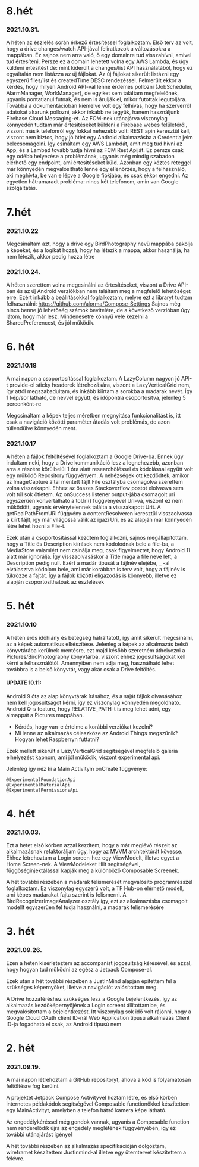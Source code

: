 # 8.hét

### 2021.10.31.

A héten az észlelés során érkező értesítéssel foglalkoztam. Első terv az volt, hogy a drive changes/watch API-jával feliratkozok a változásokra a mappában. Ez sajnos nem arra való, ő egy domainre tud visszahívni, amivel tud értesíteni. Persze ez a domain lehetett volna egy AWS Lambda, és úgy küldeni értesítést de:
mint kiderült a changes/list API használatából, hogy ez egyáltalán nem listázza az új fájlokat. Az új fájlokat sikerült listázni egy egyszerű files/list és createdTime DESC rendezéssel. Felmerült ekkor a kérdés, hogy milyen Android API-val lenne érdemes pollozni (JobScheduler, AlarmManager, WorkManager), de egyiket sem találtam megfelelőnek, ugyanis pontatlanul futnak, és nem is árulják el, mikor futottak legutoljára. Továbbá a dokumentációban kiemelve volt egy felhívás, hogy ha szerverről adatokat akarunk pollozni, akkor inkább ne tegyük, hanem használjunk Firebase Cloud Messaging-et. Az FCM-nek utánajárva viszonylag könnyedén tudtam már értesítéseket küldeni a Firebase webes felületéről, viszont másik telefonról egy fokkal nehezebb volt: REST apin keresztül kell, viszont nem biztos, hogy jó ötlet egy Android alkalmazásba a Credentialjeim belecsomagolni. Így csináltam egy AWS Lambdát, amit meg tud hívni az App, és a Lambad tovább tudja hívni az FCM Rest Apiját. Ez persze csak egy odébb helyezése a problémának, ugyanis még mindig szabadon elérhető egy endpoint, ami értesítéseket küld. Azonban egy köztes réteggel már könnyedén megvalósítható lenne egy ellenőrzés, hogy a felhasználó, aki meghívta, be van e lépve a Google fiókjába, és csak ekkor engedni. Az egyetlen hátramaradt probléma: nincs két telefonom, amin van Google szolgáltatás.

# 7.hét

### 2021.10.22

Megcsináltam azt, hogy a drive egy BirdPhotography nevű mappába pakolja a képeket, és a logikát hozzá, hogy ha létezik a mappa, akkor használja, ha nem létezik, akkor pedig hozza létre

### 2021.10.24.

A héten szerettem volna megcsinálni az értesítéseket, viszont a Drive API-ban és az új Android verziókban nem találtam meg a megfelelő lehetőséget erre. Ezért inkább a beállításokkal foglalkoztam, melyre ezt a libraryt tudtam felhasználni: https://github.com/alorma/Compose-Settings
Sajnos még nincs benne jó lehetőség számok bevitelére, de a következő verzióban úgy látom, hogy már lesz.
Mindenesetre könnyű vele kezelni a SharedPreferencest, és jól működik.

# 6. hét

### 2021.10.18

A mai napon a csoportosítással foglalkoztam. A LazyColumn nagyon jó API-t provide-ol sticky headerek létrehozására, viszont a LazyVerticalGrid nem, így attól megszabadultam, és inkább kiírtam a sorokba a madarak nevét. Így 1 kép/sor látható, de névvel együtt, és időpontra csoportosítva, jelenleg 5 percenként-re

Megcsináltam a képek teljes méretben megnyitása funkcionalitást is, itt csak a navigáció közötti paraméter átadás volt problémás, de azon túllendülve könnyedén ment.

### 2021.10.17

A héten a fájlok feltöltésével foglalkoztam a Google Drive-ba. Ennek úgy indultam neki, hogy a Drive kommunikáció lesz a legnehezebb, azonban arra a részére körülbelül 1 óra alatt researchöléssel és kódolással együtt volt egy működő Repository függvényem. A nehézségek ott kezdődtek, amikor az ImageCapture által mentett fájlt File osztályba csomagolva szerettem volna visszakapni. Ehhez az összes Stackoverflow postot elolvasva sem volt túl sok ötletem. Az onSuccess listener output-jába csomagolt uri egyszerűen konvertálható a toUri() függvényével Uri-vá, viszont ez nem működött, ugyanis érvénytelennek találta a visszakapott Urit. A getRealPathFromURI függvény a contentResolveren keresztül visszaolvassa a kiírt fájlt, így már világossá válik az igazi Uri, és az alapján már könnyedén létre lehet hozni a File-t.

Ezek után a csoportosítással kezdtem foglalkozni, sajnos megállapítottam, hogy a Title és Description kiírások nem kódolódnak bele a file-ba, a MediaStore valamiért nem csinálja meg, csak figyelmeztet, hogy Android 11 alatt már ignorálja. Így visszaolvasáskor a Title maga a file neve lett, a Description pedig null. Ezért a madár típusát a fájlnév elejébe, \_ -al elválasztva kódolom bele, ami már korábban is terv volt, hogy a fájlnév is tükrözze a fajtát. Így a fájlok közötti eligazodás is könnyebb, illetve ez alapján csoportosíthatóak az észlelések

# 5. hét

### 2021.10.10

A héten erős időhiány és betegség hátráltatott, így amit sikerült megcsinálni, az a képek automatikus elkészítése. Jelenleg a képek az alkalmazás belső könyvtárába kerülnek mentésre, ezt majd később szeretném áthelyezni a Pictures/BirdPhotography könyvtárba, viszont ehhez jogosultságokat kell kérni a felhasználótól. Amennyiben nem adja meg, használható lehet továbbra is a belső könyvtár, vagy akár csak a Drive feltöltés.

#### UPDATE 10.11:

Android 9 óta az alap könyvtárak írásához, és a saját fájlok olvasásához nem kell jogosultságot kérni, így ez viszonylag könnyedén megoldható. Android Q-s feature, hogy RELATIVE_PATH-t is meg lehet adni, egy almappát a Pictures mappában.

- Kérdés, hogy van-e értelme a korábbi verziókat kezelni?
- Mi lenne az alkalmazás céleszköze az Android Things megszűnik? Hogyan lehet Raspberryn futtatni?

Ezek mellett sikerült a LazyVerticalGrid segítségével megfelelő galéria elhelyezést kapnom, ami jól működik, viszont experimental api.

Jelenleg így néz ki a Main Activitym onCreate függvénye:

```
@ExperimentalFoundationApi
@ExperimentalMaterialApi
@ExperimentalPermissionsApi
```

# 4. hét

### 2021.10.03.

Ezt a hetet első körben azzal kezdtem, hogy a már meglévő részeit az alkalmazásnak refaktoráljam úgy, hogy az MVVM architektúrát kövesse. Ehhez létrehoztam a Login screen-hez egy ViewModelt, illetve egyet a Home Screen-nek. A ViewModeleket Hilt segítségével, függőséginjektálással kapják meg a különböző Composable Screenek.

A hét további részében a madarak felismerését megvalósító programrésszel foglalkoztam. Ez viszonylag egyszerű volt, a TF Hub-on elérhető modell, ami képes madarakat fajta szerint is felismerni. A BirdRecognizerImageAnalyzer osztály így, ezt az alkalmazásba csomagolt modellt egyszerűen fel tudja használni, a madarak felismerésére

# 3. hét

### 2021.09.26.

Ezen a héten kísérleteztem az accompanist jogosultság kérésével, és azzal, hogy hogyan tud működni az egész a Jetpack Compose-al.

Ezek után a hét további részében a JustInMind alapján építettem fel a szükséges képernyőket, illetve a navigációt valósítottam meg.

A Drive hozzáféréshez szükséges lesz a Google bejelentkezés, így az alkalmazás kezdőképernyőjének a Login screent állítottam be, és megvalósítottam a bejelentkezést.
Itt viszonylag sok idő volt rájönni, hogy a Google Cloud OAuth client ID-nál Web Application típusú alkalmazás Client ID-ja fogadható el csak, az Android típusú nem

# 2. hét

### 2021.09.19.

A mai napon létrehoztam a GitHub repositoryt, ahova a kód is folyamatosan feltöltésre fog kerülni.

A projektet Jetpack Compose Activityvel hoztam létre, és első körben internetes példakódok segítségével Composable functionökkel készítettem egy MainActivityt, amelyben a telefon hátsó kamera képe látható.

Az engedélykéréssel még gondok vannak, ugyanis a Composable function nem renderelődik újra az engedély meglétének függvényében, így ez további utánajárást igényel

A hét további részében az alkalmazás specifikációján dolgoztam, wireframet készítettem Justinmind-al illetve egy ütemtervet készítettem a félévre.
